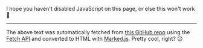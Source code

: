 <script>
  let url = "https://github.com/ChromeUniverse/Tank-Battle";
</script>

<p id="readme">
  I hope you haven't disabled JavaScript on this page, or else this won't work 😬
</p>
<hr>
<p id="notice">
  The above text was automatically fetched from <a id="repo-link" href="https://www.youtube.com/watch?v=dQw4w9WgXcQ">this GitHub repo</a> using the <a href="https://developer.mozilla.org/en-US/docs/Web/API/Fetch_API">Fetch API</a> and converted to HTML with <a href="https://marked.js.org/">Marked.js</a>. Pretty cool, right? 😉
</p>

<script src="https://cdn.jsdelivr.net/npm/marked/marked.min.js"></script>
<script src="http://localhost:3000/scripts/github-fetch.js"></script>




